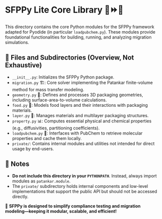 # SFPPy Lite Core Library  🍏⏩🍎

This directory contains the core Python modules for the SFPPy framework adapted for Pyodide (in particular `loadpubchem.py`).
These modules provide foundational functionalities for building, running, and analyzing migration simulations.

## 📁 Files and Subdirectories (Overview, Not Exhaustive)
- `__init__.py`: Initializes the SFPPy Python package.
- `migration.py` 🏗️: Core solver implementing the Patankar finite-volume method for mass transfer modeling.
- `geometry.py` 📐: Defines and processes 3D packaging geometries, including surface-area-to-volume calculations.
- `food.py` 🍎: Models food layers and their interactions with packaging materials.
- `layer.py` 📜: Manages materials and multilayer packaging structures.
- `property.py` 📊: Computes essential physical and chemical properties (e.g., diffusivities, partitioning coefficients).
- `loadpubchem.py` 🔬: Interfaces with PubChem to retrieve molecular properties and cache them locally.
- `private/`: Contains internal modules and utilities not intended for direct usage by end-users.

## 🔹 Notes
- **Do not include this directory in your `PYTHONPATH`**. Instead, always import modules as `patankar.module`.
- The `private/` subdirectory holds internal components and low-level implementations that support the public API but should not be accessed directly.

🚀 **SFPPy is designed to simplify compliance testing and migration modeling—keeping it modular, scalable, and efficient!**
